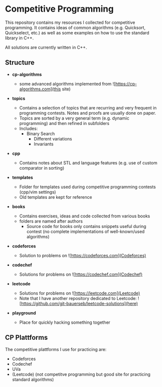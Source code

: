# Competitive Programming

This repository contains my resources I collected for competitive programming. It contains ideas of common algorithms (e.g. Quicksort, Quickselect, etc.) as well as some examples on how to use the standard library in C++.

All solutions are currently written in C++.

## Structure

- **cp-algorithms**
  - some advanced algorithms implemented from ![https://cp-algorithms.com](this site)

- **topics**
  - Contains a selection of topics that are recurring and very frequent in programming contests.
    Notes and proofs are usually done on paper.
  - Topics are sorted by a very general term (e.g. dynamic programming) and then refined in subfolders
  - Includes:
     - Binary Search
       - Different variations
       - Invariants

- **cpp** 
  - Contains notes about STL and language features (e.g. use of custom comparator in sorting)


- **templates**
  - Folder for templates used during competitive programming contests (cpp/vim settings)
  - Old templates are kept for reference 

- **books**
  - Contains exercises, ideas and code collected from various books
  - folders are named after authors
    - Source code for books only contains snippets useful during contest
      (no complete implementations of well-known/used algorithms)

- **codeforces**
  - Solution to problems on ![https://codeforces.com](Codeforces)

- **codechef**
  - Solutions for problems on ![https://codechef.com](Codechef)

- **leetcode**
  - Solutions for problems on ![https://leetcode.com](Leetcode)
  - Note that I have another repository dedicated to Leetcode: ![https://github.com/git-bauerseb/leetcode-solutions](here)

- **playground**
  - Place for quickly hacking something together

## CP Plattforms

The competitive plattforms I use for practicing are:
  - Codeforces
  - Codechef
  - UVa
  - (Leetcode) (not competitve programming but good site for practicing standard algorithms)
